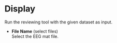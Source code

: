 # Display  
Run the reviewing tool with the given dataset as input.   

* **File Name** (select files)  
Select the EEG mat file.   

